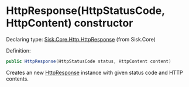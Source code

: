 <!--

Copyrights 2023 Sisk Framework - CypherPotato
Published under MIT license

!!! DO NOT EDIT THIS FILE !!!
This file was generated by a tool in the Sisk package. To edit the information in this documentation,
edit the XML documentation present in the Sisk source code.

-->


# HttpResponse(HttpStatusCode, HttpContent) constructor

Declaring type: [Sisk.Core.Http.HttpResponse](/read?q=/contents/spec/Sisk.Core.Http.HttpResponse.md) (from Sisk.Core)


Definition:

```cs
public HttpResponse(HttpStatusCode status, HttpContent content)
```

Creates an new <a href="/read?q=/contents/spec/Sisk.Core.Http.HttpResponse.md">HttpResponse</a> instance with given status code and HTTP contents.

